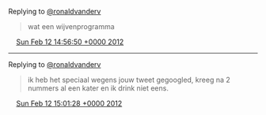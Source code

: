 Replying to [@ronaldvanderv](https://twitter.com/@ronaldvanderv/status/168678152212721664)

> wat een wijvenprogramma

<img src="../../media/tweet.ico" width="12" /> [Sun Feb 12 14:56:50 +0000 2012](https://twitter.com/DromerDenker/status/168710157520482304)

----

Replying to [@ronaldvanderv](https://twitter.com/@ronaldvanderv/status/168711118901084160)

>  ik heb het speciaal wegens jouw tweet gegoogled, kreeg na 2 nummers al een kater en ik drink niet eens\.

<img src="../../media/tweet.ico" width="12" /> [Sun Feb 12 15:01:28 +0000 2012](https://twitter.com/DromerDenker/status/168711322593267712)